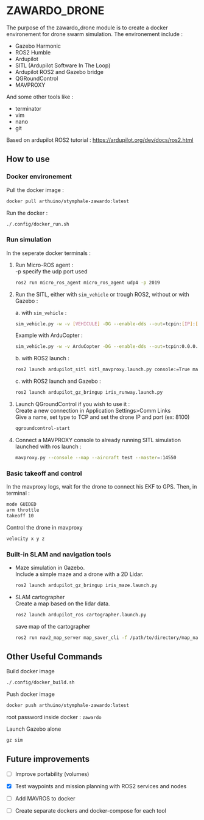 # ZAWARDO_DRONE

The purpose of the zawardo_drone module is to create a docker environement for drone swarm simulation.
The environement include :

- Gazebo Harmonic
- ROS2 Humble
- Ardupilot
- SITL (Ardupilot Software In The Loop)
- Ardupilot ROS2 and Gazebo bridge
- QGRoundControl
- MAVPROXY

And some other tools like :

- terminator
- vim
- nano
- git

Based on ardupilot ROS2 tutorial :
<https://ardupilot.org/dev/docs/ros2.html>

## How to use

### Docker environement

Pull the docker image :

```bash
docker pull arthuino/stymphale-zawardo:latest
```

Run the docker :

```bash
./.config/docker_run.sh
```

### Run simulation

In the seperate docker terminals :

1. Run Micro-ROS agent : \
-p specify the udp port used

    ```bash
    ros2 run micro_ros_agent micro_ros_agent udp4 -p 2019
    ```

2. Run the SITL, either with ```sim_vehicle``` or trough ROS2, without or with Gazebo :

    a. with ```sim_vehicle``` :

    ```bash
    sim_vehicle.py -w -v [VEHICULE] -DG --enable-dds --out=tcpin:[IP]:[PORT] --console --map
    ```

    Example with ArduCopter :

    ```bash
    sim_vehicle.py -w -v ArduCopter -DG --enable-dds --out=tcpin:0.0.0.0:8100  --console --map
    ```

    b. with ROS2 launch :

    ```bash
    ros2 launch ardupilot_sitl sitl_mavproxy.launch.py console:=True map:=True
    ```

    c. with ROS2 launch and Gazebo :

    ```bash
    ros2 launch ardupilot_gz_bringup iris_runway.launch.py
    ```

3. Launch QGroundControl if you wish to use it : \
Create a new connection in Application Settings>Comm Links \
Give a name, set type to TCP and set the drone IP and port (ex: 8100)

    ```bash
    qgroundcontrol-start
    ```

4. Connect a MAVPROXY console to already running SITL simulation launched with ros launch :

    ```bash
    mavproxy.py --console --map --aircraft test --master=:14550
    ```

### Basic takeoff and control

In the mavproxy logs, wait for the drone to connect his EKF to GPS.
Then, in terminal :

```bash
mode GUIDED
arm throttle
takeoff 10
```

Control the drone in mavproxy

```bash
velocity x y z
```

### Built-in SLAM and navigation tools

- Maze simulation in Gazebo. \
Include a simple maze and a drone with a 2D Lidar.

    ```bash
    ros2 launch ardupilot_gz_bringup iris_maze.launch.py
    ```

- SLAM cartographer \
Create a map based on the lidar data.

    ```bash
    ros2 launch ardupilot_ros cartographer.launch.py
    ```

    save map of the cartographer

    ```bash
    ros2 run nav2_map_server map_saver_cli -f /path/to/directory/map_name
    ```

## Other Useful Commands

Build docker image

```bash
./.config/docker_build.sh
```

Push docker image

```bash
docker push arthuino/stymphale-zawardo:latest
```

root password inside docker : ``zawardo``

Launch Gazebo alone

```bash
gz sim
```

## Future improvements

- [ ] Improve portability (volumes)

- [x] Test waypoints and mission planning with ROS2 services and nodes

- [ ] Add MAVROS to docker

- [ ] Create separate dockers and docker-compose for each tool
